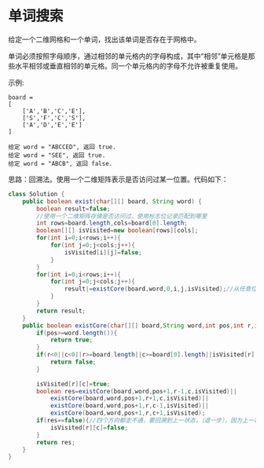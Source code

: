 #  单词搜索
给定一个二维网格和一个单词，找出该单词是否存在于网格中。

单词必须按照字母顺序，通过相邻的单元格内的字母构成，其中“相邻”单元格是那些水平相邻或垂直相邻的单元格。同一个单元格内的字母不允许被重复使用。

示例:

    board =
    [
        ['A','B','C','E'],
        ['S','F','C','S'],
        ['A','D','E','E']
    ]

    给定 word = "ABCCED", 返回 true.
    给定 word = "SEE", 返回 true.
    给定 word = "ABCB", 返回 false.  

思路：回溯法。使用一个二维矩阵表示是否访问过某一位置。代码如下：  
```java
class Solution {
    public boolean exist(char[][] board, String word) {
        boolean result=false;
        //使用一个二维矩阵存储是否访问过，使用标志位记录匹配到哪里
        int rows=board.length,cols=board[0].length;
        boolean[][] isVisited=new boolean[rows][cols];
        for(int i=0;i<rows;i++){
            for(int j=0;j<cols;j++){
                isVisited[i][j]=false;
            }
        }
        for(int i=0;i<rows;i++){
            for(int j=0;j<cols;j++){
                result|=existCore(board,word,0,i,j,isVisited);//从任意位置开始匹配
            }
        }
        return result;
    }
    public boolean existCore(char[][] board,String word,int pos,int r,int c,boolean[][] isVisited){
        if(pos>=word.length()){
            return true;
        }
        if(r<0||c<0||r>=board.length||c>=board[0].length||isVisited[r][c]==true||board[r][c]!=word.charAt(pos)){
            return false;
        }
        
        isVisited[r][c]=true;
        boolean res=existCore(board,word,pos+1,r-1,c,isVisited)||
            existCore(board,word,pos+1,r+1,c,isVisited)||
            existCore(board,word,pos+1,r,c-1,isVisited)||
            existCore(board,word,pos+1,r,c+1,isVisited);
        if(res==false){//四个方向都走不通，要回溯到上一状态，（退一步），因为上一状态只走了一个方向，退回去再走其他方向
            isVisited[r][c]=false;
        }
        return res;
    }
}
```